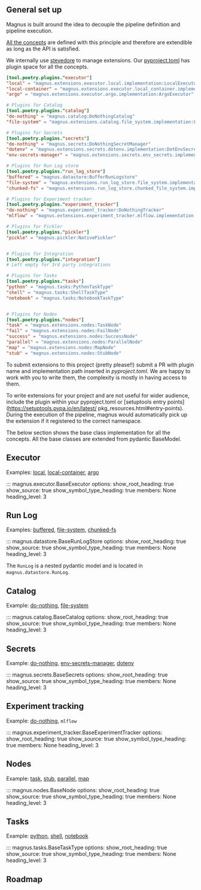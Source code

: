 ## General set up

Magnus is built around the idea to decouple the pipeline definition and pipeline execution.

[All the concepts](../concepts/the-big-picture/) are defined with this principle and therefore
are extendible as long as the API is satisfied.

We internally use [stevedore](https://pypi.org/project/stevedore/) to manage extensions.
Our [pyproject.toml](https://github.com/AstraZeneca/magnus-core/blob/main/pyproject.toml) has
plugin space for all the concepts.

```toml
[tool.poetry.plugins."executor"]
"local" = "magnus.extensions.executor.local.implementation:LocalExecutor"
"local-container" = "magnus.extensions.executor.local_container.implementation:LocalContainerExecutor"
"argo" = "magnus.extensions.executor.argo.implementation:ArgoExecutor"

# Plugins for Catalog
[tool.poetry.plugins."catalog"]
"do-nothing" = "magnus.catalog:DoNothingCatalog"
"file-system" = "magnus.extensions.catalog.file_system.implementation:FileSystemCatalog"

# Plugins for Secrets
[tool.poetry.plugins."secrets"]
"do-nothing" = "magnus.secrets:DoNothingSecretManager"
"dotenv" = "magnus.extensions.secrets.dotenv.implementation:DotEnvSecrets"
"env-secrets-manager" = "magnus.extensions.secrets.env_secrets.implementation:EnvSecretsManager"

# Plugins for Run Log store
[tool.poetry.plugins."run_log_store"]
"buffered" = "magnus.datastore:BufferRunLogstore"
"file-system" = "magnus.extensions.run_log_store.file_system.implementation:FileSystemRunLogstore"
"chunked-fs" = "magnus.extensions.run_log_store.chunked_file_system.implementation:ChunkedFileSystemRunLogStore"

# Plugins for Experiment tracker
[tool.poetry.plugins."experiment_tracker"]
"do-nothing" = "magnus.experiment_tracker:DoNothingTracker"
"mlflow" = "magnus.extensions.experiment_tracker.mlflow.implementation:MLFlowExperimentTracker"

# Plugins for Pickler
[tool.poetry.plugins."pickler"]
"pickle" = "magnus.pickler:NativePickler"


# Plugins for Integration
[tool.poetry.plugins."integration"]
# Left empty for 3rd party integrations

# Plugins for Tasks
[tool.poetry.plugins."tasks"]
"python" = "magnus.tasks:PythonTaskType"
"shell" = "magnus.tasks:ShellTaskType"
"notebook" = "magnus.tasks:NotebookTaskType"


# Plugins for Nodes
[tool.poetry.plugins."nodes"]
"task" = "magnus.extensions.nodes:TaskNode"
"fail" = "magnus.extensions.nodes:FailNode"
"success" = "magnus.extensions.nodes:SuccessNode"
"parallel" = "magnus.extensions.nodes:ParallelNode"
"map" = "magnus.extensions.nodes:MapNode"
"stub" = "magnus.extensions.nodes:StubNode"
```


To submit extensions to this project (pretty please!!) submit a PR with plugin name
and implementation path inserted in *pyproject.toml*. We are happy to work with you to write
them, the complexity is mostly in having access to them.

To write extensions for your project and are not useful for wider audience, include the plugin
within your pyproject.toml or  [setuptools entry points](https://setuptools.pypa.io/en/latest/
pkg_resources.html#entry-points). During the execution of the pipeline,
magnus would automatically pick up the extension if it registered to the correct namespace.


The below section shows the base class implementation for all the concepts. All the base classes
are extended from pydantic BaseModel.


## Executor

Examples: [local](../../configurations/executors/local),
[local-container](../../configurations/executors/local-container),
[argo](../../configurations/executors/argo)

::: magnus.executor.BaseExecutor
    options:
        show_root_heading: true
        show_source: true
        show_symbol_type_heading: true
        members: None
        heading_level: 3


## Run Log

Examples: [buffered](../../configurations/run-log/#buffered),
[file-system](../../configurations/run-log/#file-system),
 [chunked-fs](../../configurations/run-log/#chunked-fs)

::: magnus.datastore.BaseRunLogStore
    options:
        show_root_heading: true
        show_source: true
        show_symbol_type_heading: true
        members: None
        heading_level: 3

The ```RunLog``` is a nested pydantic model and is located in ```magnus.datastore.RunLog```.



## Catalog

Example:
[do-nothing](../../configurations/catalog/#do-nothing),
 [file-system](../../configurations/catalog/#file-system)

::: magnus.catalog.BaseCatalog
    options:
        show_root_heading: true
        show_source: true
        show_symbol_type_heading: true
        members: None
        heading_level: 3


## Secrets

Example:
[do-nothing](../../configurations/secrets/#do-nothing),
 [env-secrets-manager](../../configurations/secrets/#environment_secret_manager),
 [dotenv](../../configurations/secrets/#dotenv)

::: magnus.secrets.BaseSecrets
    options:
        show_root_heading: true
        show_source: true
        show_symbol_type_heading: true
        members: None
        heading_level: 3


## Experiment tracking

Example:
[do-nothing](../../configurations/experiment-tracking), ```mlflow```

::: magnus.experiment_tracker.BaseExperimentTracker
    options:
        show_root_heading: true
        show_source: true
        show_symbol_type_heading: true
        members: None
        heading_level: 3

## Nodes


Example:
[task](../../concepts/task),
[stub](../../concepts/stub),
[parallel](../../concepts/parallel),
[map](../../concepts/map)

::: magnus.nodes.BaseNode
    options:
        show_root_heading: true
        show_source: true
        show_symbol_type_heading: true
        members: None
        heading_level: 3



## Tasks

Example:
[python](../../concepts/task/#python_functions),
[shell](../../concepts/task/#shell),
[notebook](../../concepts/task/#notebook)

::: magnus.tasks.BaseTaskType
    options:
        show_root_heading: true
        show_source: true
        show_symbol_type_heading: true
        members: None
        heading_level: 3


## Roadmap
